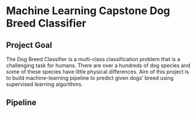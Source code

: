 # Machine Learning Capstone Dog Breed Classifier


## Project Goal

The Dog Breed Classifier is a multi-class classification problem that is a challenging task for humans. There are over a hundreds of dog species and some of these species have little physical differences. Aim of this project is to build machine-learning pipeline to predict given dogs’ breed using supervised learning algorithms.


## Pipeline
